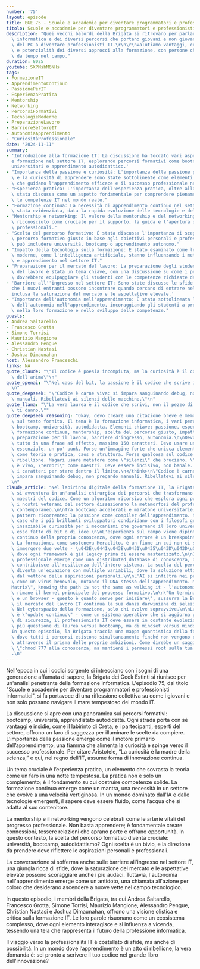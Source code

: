 ```yaml
---
number: '75'
layout: episode
title: BGE 75 - Scuole e accademie per diventare programmatori e professionisti informatici
titolo: Scuole e accademie per diventare programmatori e professionisti informatici
description: "Quei vecchi balordi della Brigata si ritrovano per parlare di formazione\
  \ informatica e dei diversi percorsi che portano giovani e non giovani praticanti\
  \ del PC a diventare professionisti IT.\r\n\r\nValutiamo vantaggi, criticità\
  \ e potenzialità dei diversi approcci alla formazione, con persone che lavorano\
  \ da tempo nel campo."
duration: 8025
youtube: SXPMsbM6NHs
tags:
- FormazioneIT
- ApprendimentoContinuo
- PassionePerIT
- EsperienzaPratica
- Mentorship
- Networking
- PercorsiFormativi
- TecnologieModerne
- PreparazioneLavoro
- BarriereSettoreIT
- AutonomiaApprendimento
- "CuriositàProfessionale"
date: '2024-11-11'
summary:
- 'Introduzione alla formazione IT: La discussione ha toccato vari aspetti dell''educazione
  e formazione nel settore IT, esplorando percorsi formativi come bootcamp, studi
  universitari e apprendimento autodidattico.'
- "Importanza della passione e curiosità: L'importanza della passione per l'IT\
  \ e la curiosità di apprendere sono state sottolineate come elementi cruciali\
  \ che guidano l'apprendimento efficace e il successo professionale nel settore."
- "Esperienza pratica: L'importanza dell'esperienza pratica, oltre alla teoria, è\
  \ stata discussa come un aspetto fondamentale per comprendere pienamente e applicare\
  \ le competenze IT nel mondo reale."
- "Formazione continua: La necessità di apprendimento continuo nel settore IT è\
  \ stata evidenziata, data la rapida evoluzione delle tecnologie e delle pratiche."
- "Mentorship e networking: Il valore della mentorship e del networking è stato\
  \ riconosciuto come cruciale per il supporto, la guida e l'apertura di opportunità\
  \ professionali."
- "Scelta del percorso formativo: È stata discussa l'importanza di scegliere il\
  \ percorso formativo giusto in base agli obiettivi personali e professionali, che\
  \ può includere università, bootcamp o apprendimento autonomo."
- "Impatto della tecnologia sulla formazione: È stato esaminato come le tecnologie\
  \ moderne, come l'intelligenza artificiale, stanno influenzando i metodi di insegnamento\
  \ e apprendimento nel settore IT."
- "Preparazione per il mercato del lavoro: La preparazione degli studenti per il mercato\
  \ del lavoro è stata un tema chiave, con una discussione su come i percorsi formativi\
  \ dovrebbero equipaggiare gli studenti con le competenze richieste dagli impiegatori."
- 'Barriere all''ingresso nel settore IT: Sono state discusse le sfide e le barriere
  che i nuovi entranti possono incontrare quando cercano di entrare nel settore IT,
  inclusa la saturazione del mercato e le aspettative elevate.'
- "Importanza dell'autonomia nell'apprendimento: È stata sottolineata l'importanza\
  \ dell'autonomia nell'apprendimento, incoraggiando gli studenti a prendere iniziativa\
  \ nella loro formazione e nello sviluppo delle competenze."
guests:
- Andrea Saltarello
- Francesco Grotta
- Simone Torrisi
- Maurizio Mangione
- Alessandro Pengue
- Christian Nastasi
- Joshua Dimaunahan
host: Alessandro Franceschi
links: NA
quote_claude: "\"Il codice è poesia incompiuta, ma la curiosità è il compilatore\
  \ dell'anima\"\n"
quote_openai: "\"Nel caos del bit, la passione è il codice che scrive il futuro.\"\
  \n"
quote_deepseek: "\"Codice è carne viva: si impara sanguinando debug, non pregando\
  \ manuali. Ribellatevi ai silenzi delle macchine.\"\n"
quote_llama: "\"La vera laurea è il codice che scrivi, non il pezzo di carta che\
  \ ti danno.\""
quote_deepseek_reasoning: "Okay, devo creare una citazione breve e memorabile basata\
  \ sul testo fornito. Il tema è la formazione informatica, i vari percorsi come\
  \ bootcamp, università, autodidatta. Elementi chiave: passione, esperienza pratica,\
  \ formazione continua, mentorship, scelta del percorso giusto, impatto della tecnologia,\
  \ preparazione per il lavoro, barriere d'ingresso, autonomia.\n\nDevo sintetizzare\
  \ tutto in una frase ad effetto, massimo 150 caratteri. Devo usare un tono poetico,\
  \ essenziale, un po' punk. Forse un'immagine forte che unisca elementi contrastanti\
  \ come teoria e pratica, caos e struttura. Forse qualcosa sul codice come arte o\
  \ ribellione. Magari usare metafore come \"silenzi\" che bruciano, \"codice\" che\
  \ è vivo, \"errori\" come maestri. Deve essere incisivo, non banale. Controllo\
  \ i caratteri per stare dentro il limite.\n</think>\n\"Codice è carne viva: si\
  \ impara sanguinando debug, non pregando manuali. Ribellatevi ai silenzi delle macchine.\"\
  \n"
claude_article: "Nel labirinto digitale della formazione IT, la Brigata dei Geek Estinti\
  \ si avventura in un'analisi chirurgica dei percorsi che trasformano i novizi in\
  \ maestri del codice. Come un algoritmo ricorsivo che esplora ogni possibile soluzione,\
  \ i nostri veterani del settore dissezionano la metamorfosi del professionista IT\
  \ contemporaneo.\n\nTra bootcamp accelerati e maratone universitarie, emerge un\
  \ pattern ricorrente: la passione come compiler dell'apprendimento. Non è un\
  \ caso che i più brillanti sviluppatori condividano con i filosofi greci la stessa\
  \ insaziabile curiosità per i meccanismi che governano il loro universo - sia\
  \ esso fatto di bit o di idee.\n\nL'esperienza sul campo viene dipinta come un debugging\
  \ continuo della propria conoscenza, dove ogni errore è un breakpoint per l'apprendimento.\
  \ La formazione, come sosteneva Heraclito, è un fiume in cui non ci si può\
  \ immergere due volte - \u043E\u0441\u043E\u0431\u0435\u043D\u043D\u043E nel tecno-mondo\
  \ dove ogni framework è già legacy prima di essere masterizzato.\n\nIl networking\
  \ professionale emerge come una distributed database di conoscenza, dove ogni nodo-mentor\
  \ contribuisce all'resilienza dell'intero sistema. La scelta del percorso formativo\
  \ diventa un'equazione con multiple variabili, dove la soluzione ottimale dipende\
  \ dal vettore delle aspirazioni personali.\n\nL'AI si infiltra nei processi educativi\
  \ come un virus benevolo, mutando il DNA stesso dell'apprendimento. Ma come in \"\
  Matrix\", knowing the path is not the same as walking it - l'autonomia dello studente\
  \ rimane il kernel principale del processo formativo.\n\n\"Un terminale, un IDE\
  \ e un browser - questo è quanto serve per iniziare\", sussurra la Brigata, mentre\
  \ il mercato del lavoro IT continua la sua danza darwiniana di selezione naturale.\
  \ Nel cyberspazio della formazione, solo chi evolve sopravvive.\n\nLa parola d'ordine\
  \ è \"update continuo\" - come un sistema operativo che si aggiorna per patch\
  \ di sicurezza, il professionista IT deve essere in costante evoluzione. Non è\
  \ più questione di laurea versus bootcamp, ma di mindset versus mindset.\n\n\
  In questo episodio, la Brigata traccia una mappa quantistica della formazione IT,\
  \ dove tutti i percorsi esistono simultaneamente finché non vengono osservati\
  \ attraverso il prisma delle proprie ambizioni. Come direbbe un saggio sysadmin:\
  \ \"chmod 777 alla conoscenza, ma mantieni i permessi root sulla tua direzione\"\
  .\n"
---
```

Nell'epoca in cui i codici sorgente si intrecciano con i sogni di una generazione affamata di sapere, la Brigata dei Geek Estinti si riunisce per un'analisi penetrante della formazione informatica. L'episodio 75, dal titolo "Scuole e accademie per diventare programmatori e professionisti informatici", si fa portavoce di una riflessione collettiva su come i giovani e non solo possano navigare il mare tempestoso del mondo IT.

La discussione si apre con una panoramica sui percorsi formativi: bootcamp, università, apprendistato autodidatta. Ogni strada porta con sé vantaggi e insidie, come il labirinto di Creta, e i partecipanti, esperti del settore, offrono un faro di saggezza per illuminare le scelte da compiere. L’importanza della passione emerge come il motore primario dell’apprendimento, una fiamma che alimenta la curiosità e spinge verso il successo professionale. Per citare Aristotele, “La curiosità è la madre della scienza,” e qui, nel regno dell'IT, assume forma di innovazione continua.

Un tema cruciale è l’esperienza pratica, un elemento che sovrasta la teoria come un faro in una notte tempestosa. La pratica non è solo un complemento; è il fondamento su cui costruire competenze solide. La formazione continua emerge come un mantra, una necessità in un settore che evolve a una velocità vertiginosa. In un mondo dominato dall'IA e dalle tecnologie emergenti, il sapere deve essere fluido, come l’acqua che si adatta al suo contenitore.

La mentorship e il networking vengono celebrati come le arterie vitali del progresso professionale. Non basta apprendere; è fondamentale creare connessioni, tessere relazioni che aprano porte e offrano opportunità. In questo contesto, la scelta del percorso formativo diventa cruciale: università, bootcamp, autodidattismo? Ogni scelta è un bivio, e la direzione da prendere deve riflettere le aspirazioni personali e professionali.

La conversazione si sofferma anche sulle barriere all'ingresso nel settore IT, una giungla ricca di sfide, dove la saturazione del mercato e le aspettative elevate possono scoraggiare anche i più audaci. Tuttavia, l'autonomia nell'apprendimento emerge come un antidoto, una chiamata all'azione per coloro che desiderano ascendere a nuove vette nel campo tecnologico.

In questo episodio, i membri della Brigata, tra cui Andrea Saltarello, Francesco Grotta, Simone Torrisi, Maurizio Mangione, Alessandro Pengue, Christian Nastasi e Joshua Dimaunahan, offrono una visione olistica e critica sulla formazione IT. Le loro parole risuonano come un ecosistema complesso, dove ogni elemento interagisce e si influenza a vicenda, tessendo una tela che rappresenta il futuro della professione informatica.

Il viaggio verso la professionalità IT è costellato di sfide, ma anche di possibilità. In un mondo dove l’apprendimento è un atto di ribellione, la vera domanda è: sei pronto a scrivere il tuo codice nel grande libro dell’innovazione?
